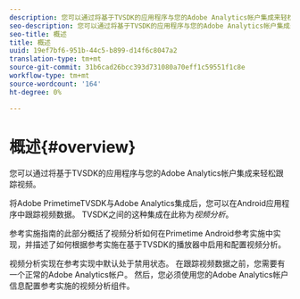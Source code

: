 ```yaml
---
description: 您可以通过将基于TVSDK的应用程序与您的Adobe Analytics帐户集成来轻松跟踪视频。
seo-description: 您可以通过将基于TVSDK的应用程序与您的Adobe Analytics帐户集成来轻松跟踪视频。
seo-title: 概述
title: 概述
uuid: 19ef7bf6-951b-44c5-b899-d14f6c8047a2
translation-type: tm+mt
source-git-commit: 31b6cad26bcc393d731080a70eff1c59551f1c8e
workflow-type: tm+mt
source-wordcount: '164'
ht-degree: 0%

---
```



# 概述{#overview}

您可以通过将基于TVSDK的应用程序与您的Adobe Analytics帐户集成来轻松跟踪视频。

将Adobe PrimetimeTVSDK与Adobe Analytics集成后，您可以在Android应用程序中跟踪视频数据。 TVSDK之间的这种集成在此称为&#x200B;*视频分析*。

参考实施指南的此部分概括了视频分析如何在Primetime Android参考实施中实现，并描述了如何根据参考实施在基于TVSDK的播放器中启用和配置视频分析。

视频分析实现在参考实现中默认处于禁用状态。 在跟踪视频数据之前，您需要有一个正常的Adobe Analytics帐户。 然后，您必须使用您的Adobe Analytics帐户信息配置参考实施的视频分析组件。
